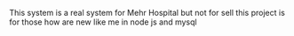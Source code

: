 This system is a real system for Mehr Hospital but not for sell 
this project is for those how are new like me in node js and mysql